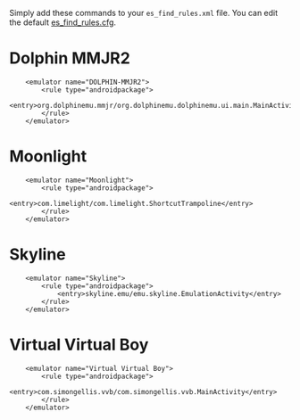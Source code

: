 Simply add these commands to your `es_find_rules.xml` file. You can edit the default [es_find_rules.cfg](https://gitlab.com/es-de/emulationstation-de/-/blob/master/resources/systems/android/es_find_rules.xml?ref_type=heads).

# Dolphin MMJR2

```
	<emulator name="DOLPHIN-MMJR2">
		<rule type="androidpackage">
			<entry>org.dolphinemu.mmjr/org.dolphinemu.dolphinemu.ui.main.MainActivity</entry>
		</rule>
	</emulator>
```

# Moonlight

```
	<emulator name="Moonlight">
		<rule type="androidpackage">
			<entry>com.limelight/com.limelight.ShortcutTrampoline</entry>
		</rule>
	</emulator>
```

# Skyline

```
	<emulator name="Skyline">
		<rule type="androidpackage">
			<entry>skyline.emu/emu.skyline.EmulationActivity</entry>
		</rule>
	</emulator>
```

# Virtual Virtual Boy

```
	<emulator name="Virtual Virtual Boy">
		<rule type="androidpackage">
			<entry>com.simongellis.vvb/com.simongellis.vvb.MainActivity</entry>
		</rule>
	</emulator>
```
